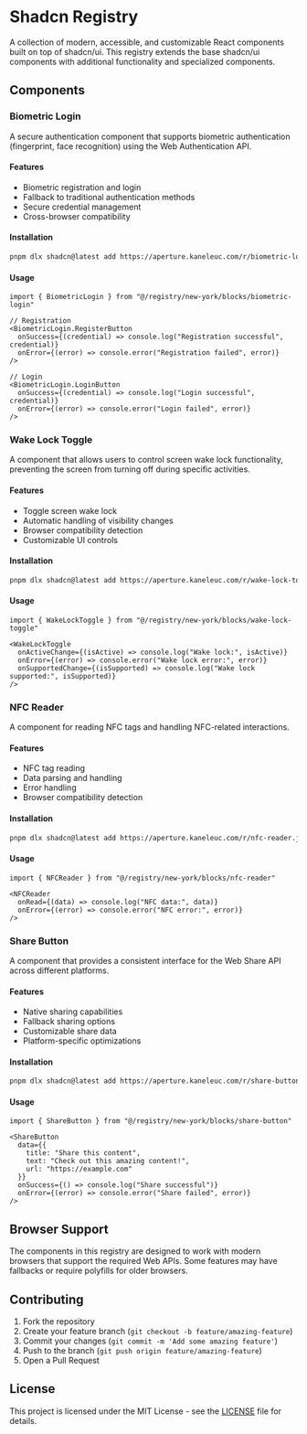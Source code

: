 # Shadcn Registry

A collection of modern, accessible, and customizable React components built on top of shadcn/ui. This registry extends the base shadcn/ui components with additional functionality and specialized components.

## Components

### Biometric Login
A secure authentication component that supports biometric authentication (fingerprint, face recognition) using the Web Authentication API.

#### Features
- Biometric registration and login
- Fallback to traditional authentication methods
- Secure credential management
- Cross-browser compatibility

#### Installation
```bash
pnpm dlx shadcn@latest add https://aperture.kaneleuc.com/r/biometric-login.json
```

#### Usage
```tsx
import { BiometricLogin } from "@/registry/new-york/blocks/biometric-login"

// Registration
<BiometricLogin.RegisterButton
  onSuccess={(credential) => console.log("Registration successful", credential)}
  onError={(error) => console.error("Registration failed", error)}
/>

// Login
<BiometricLogin.LoginButton
  onSuccess={(credential) => console.log("Login successful", credential)}
  onError={(error) => console.error("Login failed", error)}
/>
```

### Wake Lock Toggle
A component that allows users to control screen wake lock functionality, preventing the screen from turning off during specific activities.

#### Features
- Toggle screen wake lock
- Automatic handling of visibility changes
- Browser compatibility detection
- Customizable UI controls

#### Installation
```bash
pnpm dlx shadcn@latest add https://aperture.kaneleuc.com/r/wake-lock-toggle.json
```

#### Usage
```tsx
import { WakeLockToggle } from "@/registry/new-york/blocks/wake-lock-toggle"

<WakeLockToggle
  onActiveChange={(isActive) => console.log("Wake lock:", isActive)}
  onError={(error) => console.error("Wake lock error:", error)}
  onSupportedChange={(isSupported) => console.log("Wake lock supported:", isSupported)}
/>
```

### NFC Reader
A component for reading NFC tags and handling NFC-related interactions.

#### Features
- NFC tag reading
- Data parsing and handling
- Error handling
- Browser compatibility detection

#### Installation
```bash
pnpm dlx shadcn@latest add https://aperture.kaneleuc.com/r/nfc-reader.json
```

#### Usage
```tsx
import { NFCReader } from "@/registry/new-york/blocks/nfc-reader"

<NFCReader
  onRead={(data) => console.log("NFC data:", data)}
  onError={(error) => console.error("NFC error:", error)}
/>
```

### Share Button
A component that provides a consistent interface for the Web Share API across different platforms.

#### Features
- Native sharing capabilities
- Fallback sharing options
- Customizable share data
- Platform-specific optimizations

#### Installation
```bash
pnpm dlx shadcn@latest add https://aperture.kaneleuc.com/r/share-button.json
```

#### Usage
```tsx
import { ShareButton } from "@/registry/new-york/blocks/share-button"

<ShareButton
  data={{
    title: "Share this content",
    text: "Check out this amazing content!",
    url: "https://example.com"
  }}
  onSuccess={() => console.log("Share successful")}
  onError={(error) => console.error("Share failed", error)}
/>
```

## Browser Support

The components in this registry are designed to work with modern browsers that support the required Web APIs. Some features may have fallbacks or require polyfills for older browsers.

## Contributing

1. Fork the repository
2. Create your feature branch (`git checkout -b feature/amazing-feature`)
3. Commit your changes (`git commit -m 'Add some amazing feature'`)
4. Push to the branch (`git push origin feature/amazing-feature`)
5. Open a Pull Request

## License

This project is licensed under the MIT License - see the [LICENSE](LICENSE) file for details.
